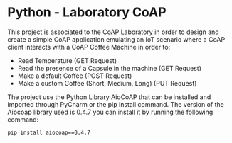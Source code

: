 # Python - Laboratory CoAP

This project is associated to the CoAP Laboratory in order to design and create a simple CoAP application emulating
an IoT scenario where a CoAP client interacts with a CoAP Coffee Machine in order to:

- Read Temperature (GET Request)
- Read the presence of a Capsule in the machine (GET Request)
- Make a default Coffee (POST Request)
- Make a custom Coffee (Short, Medium, Long) (PUT Request)

The project use the Python Library AioCoAP that can be installed and imported through PyCharm or the pip install command.
The version of the Aiocoap library used is 0.4.7 you can install it by running the following command:

```bash
pip install aiocoap==0.4.7
```